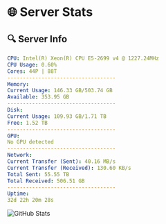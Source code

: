 # 🌐 Server Stats
## 🔍 Server Info
```yaml
CPU: Intel(R) Xeon(R) CPU E5-2699 v4 @ 1227.24MHz
CPU Usage: 0.60%
Cores: 44P | 88T
-----------------------------------
Memory:
Current Usage: 146.33 GB/503.74 GB
Available: 353.95 GB
-----------------------------------
Disk:
Current Usage: 109.93 GB/1.71 TB
Free: 1.52 TB
-----------------------------------
GPU:
No GPU detected
-----------------------------------
Network:
Current Transfer (Sent): 40.16 MB/s
Current Transfer (Received): 130.60 KB/s
Total Sent: 55.55 TB
Total Received: 506.51 GB
-----------------------------------
Uptime:
32d 22h 20m 28s
```
![GitHub Stats](https://img.shields.io/badge/Updated-2025-04-09_19:43:17-blue)